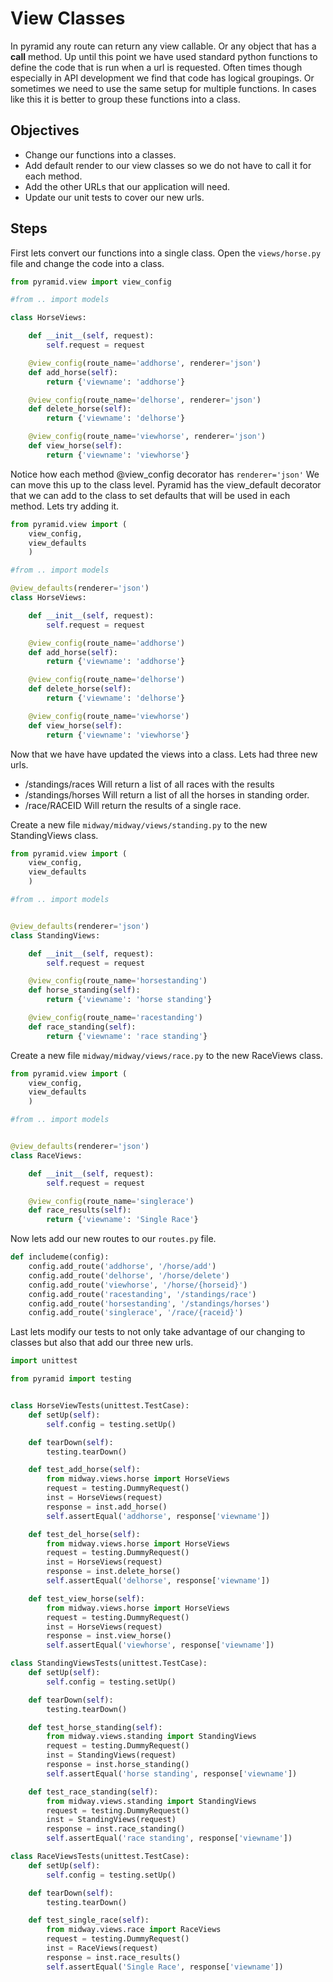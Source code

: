 # View Classes

In pyramid any route can return any view callable. Or any object that has a __call__ method. Up until this point we have
used standard python functions to define the code that is run when a url is requested. Often times though especially in API
development we find that code has logical groupings. Or sometimes we need to use the same setup for multiple functions.
In cases like this it is better to group these functions into a class. 

## Objectives
* Change our functions into a classes.
* Add default render to our view classes so we do not have to call it for each method.
* Add the other URLs that our application will need. 
* Update our unit tests to cover our new urls.

## Steps

First lets convert our functions into a single class. Open the `views/horse.py` file and change the code into a class.

```python
from pyramid.view import view_config

#from .. import models

class HorseViews:

    def __init__(self, request):
        self.request = request

    @view_config(route_name='addhorse', renderer='json')
    def add_horse(self):
        return {'viewname': 'addhorse'}

    @view_config(route_name='delhorse', renderer='json')
    def delete_horse(self):
        return {'viewname': 'delhorse'}

    @view_config(route_name='viewhorse', renderer='json')
    def view_horse(self):
        return {'viewname': 'viewhorse'}
```

Notice how each method @view_config decorator has `renderer='json'` We can move this up to the class level. Pyramid has 
the view_default decorator that we can add to the class to set defaults that will be used in each method. Lets try 
adding it.

```python
from pyramid.view import (
    view_config,
    view_defaults
    )

#from .. import models

@view_defaults(renderer='json')
class HorseViews:

    def __init__(self, request):
        self.request = request

    @view_config(route_name='addhorse')
    def add_horse(self):
        return {'viewname': 'addhorse'}

    @view_config(route_name='delhorse')
    def delete_horse(self):
        return {'viewname': 'delhorse'}

    @view_config(route_name='viewhorse')
    def view_horse(self):
        return {'viewname': 'viewhorse'}

```

Now that we have have updated the views into a class. Lets had three new urls. 

* /standings/races Will return a list of all races with the results
* /standings/horses Will return a list of all the horses in standing order. 
* /race/RACEID Will return the results of a single race.

Create a new file `midway/midway/views/standing.py` to the new StandingViews class.

```python
from pyramid.view import (
    view_config,
    view_defaults
    )

#from .. import models


@view_defaults(renderer='json')
class StandingViews:

    def __init__(self, request):
        self.request = request

    @view_config(route_name='horsestanding')
    def horse_standing(self):
        return {'viewname': 'horse standing'}

    @view_config(route_name='racestanding')
    def race_standing(self):
        return {'viewname': 'race standing'}
```

Create a new file `midway/midway/views/race.py` to the new RaceViews class.

```python
from pyramid.view import (
    view_config,
    view_defaults
    )

#from .. import models


@view_defaults(renderer='json')
class RaceViews:

    def __init__(self, request):
        self.request = request

    @view_config(route_name='singlerace')
    def race_results(self):
        return {'viewname': 'Single Race'}
```

Now lets add our new routes to our `routes.py` file.

```python
def includeme(config):
    config.add_route('addhorse', '/horse/add')
    config.add_route('delhorse', '/horse/delete')
    config.add_route('viewhorse', '/horse/{horseid}')
    config.add_route('racestanding', '/standings/race')
    config.add_route('horsestanding', '/standings/horses')
    config.add_route('singlerace', '/race/{raceid}')
```

Last lets modify our tests to not only take advantage of our changing to classes but also that add our three new urls.

```python
import unittest

from pyramid import testing


class HorseViewTests(unittest.TestCase):
    def setUp(self):
        self.config = testing.setUp()

    def tearDown(self):
        testing.tearDown()

    def test_add_horse(self):
        from midway.views.horse import HorseViews
        request = testing.DummyRequest()
        inst = HorseViews(request)
        response = inst.add_horse()
        self.assertEqual('addhorse', response['viewname'])

    def test_del_horse(self):
        from midway.views.horse import HorseViews
        request = testing.DummyRequest()
        inst = HorseViews(request)
        response = inst.delete_horse()
        self.assertEqual('delhorse', response['viewname'])

    def test_view_horse(self):
        from midway.views.horse import HorseViews
        request = testing.DummyRequest()
        inst = HorseViews(request)
        response = inst.view_horse()
        self.assertEqual('viewhorse', response['viewname'])

class StandingViewsTests(unittest.TestCase):
    def setUp(self):
        self.config = testing.setUp()

    def tearDown(self):
        testing.tearDown()

    def test_horse_standing(self):
        from midway.views.standing import StandingViews
        request = testing.DummyRequest()
        inst = StandingViews(request)
        response = inst.horse_standing()
        self.assertEqual('horse standing', response['viewname'])

    def test_race_standing(self):
        from midway.views.standing import StandingViews
        request = testing.DummyRequest()
        inst = StandingViews(request)
        response = inst.race_standing()
        self.assertEqual('race standing', response['viewname'])

class RaceViewsTests(unittest.TestCase):
    def setUp(self):
        self.config = testing.setUp()

    def tearDown(self):
        testing.tearDown()

    def test_single_race(self):
        from midway.views.race import RaceViews
        request = testing.DummyRequest()
        inst = RaceViews(request)
        response = inst.race_results()
        self.assertEqual('Single Race', response['viewname'])
```